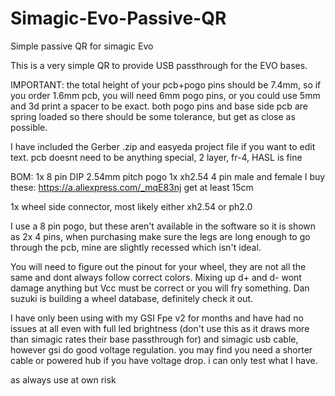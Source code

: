 # Simagic-Evo-Passive-QR
Simple passive QR for simagic Evo

This is a very simple QR to provide USB passthrough for the EVO bases.

IMPORTANT: the total height of your pcb+pogo pins should be 7.4mm, so if you order 1.6mm pcb, you will need 6mm pogo pins, or you could use 5mm and 3d print a spacer to be exact. both pogo pins and base side pcb are spring loaded so there should be some tolerance, but get as close as possible.

I have included the Gerber .zip and easyeda project file if you want to edit text. pcb doesnt need to be anything special, 2 layer, fr-4, HASL is fine

BOM:
1x    8 pin DIP 2.54mm pitch pogo
1x    xh2.54 4 pin male and female
I buy these: https://a.aliexpress.com/_mqE83nj
get at least 15cm

1x wheel side connector, most likely either xh2.54 or ph2.0

I use a 8 pin pogo, but these aren't available in the software so it is shown as 2x 4 pins, when purchasing make sure the legs are long enough to go through the pcb, mine are slightly recessed which isn't ideal.

You will need to figure out the pinout for your wheel, they are not all the same and dont always follow correct colors. Mixing up d+ and d- wont damage anything but Vcc must be correct or you will fry something. Dan suzuki is building a wheel database, definitely check it out.

I have only been using with my GSI Fpe v2 for months and have had no issues at all even with full led brightness (don't use this as it draws more than simagic rates their base passthrough for) and simagic usb cable, however gsi do good voltage regulation. you may find you need a shorter cable or powered hub if you have voltage drop. i can only test what I have.

as always use at own risk
